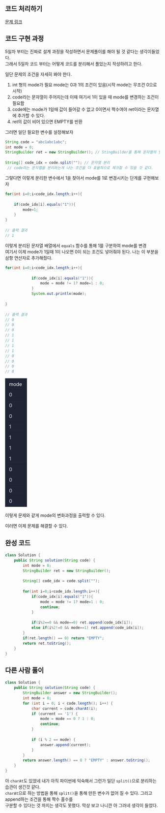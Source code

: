 ## 코드 처리하기

[문제 링크](https://school.programmers.co.kr/learn/courses/30/lessons/181932)

## 코드 구현 과정
5일차 부터는 진짜로 설계 과정을 작성하면서 문제풀이를 해야 될 것 같다는 생각이들었다.  
그래서 5일차 코드 부터는 어떻게 코드를 분리해서 풀었는지 작성하려고 한다.

일단 문제의 조건을 자세히 봐야 한다.
1. int 형의 mode가 필요 mode는 0과 1의 조건이 있음(시작 mode는 무조건 0으로 시작)
2. code라는 문자열이 주어지는데 이때 여기서 1이 있을 때 mode를 변경하는 조건이 필요함
3. code에는 mode가 1일때 값이 들어갈 수 없고 0이면서 짝수여야 ret이라는 문자열에 추가할 수 있다.
4. ret의 값이 비어 있으면 EMPTY를 반환

그러면 일단 필요한 변수를 설정해보자

```java
String code = "abc1abc1abc";
int mode = 0;
StringBuilder ret = new StringBuilder(); // StingBuilder를 통해 문자열의 변경을 조금더 쉽게 다가가도록 해준다.

String[] code_idx = code.split(""); // 문자열 분리
 // code라는 문자열을 분리하는게 나는 조건을 더 효율적으로 체크할 수 있을 것 같다.
```

그렇다면 이렇게 분리한 변수에서 1을 찾아서 mode를 1로 변경시키는 단게를 구현해보자

```java
for(int i=0;i<code_idx.length;i++){ 

    if(code_idx[i].equals("1")){
        mode=1;
    }
}

// 출력 결과
// 1
```
이렇게 분리된 문자열 배열에서 `equals` 함수를 통해 1를 구분하여 mode를 변경  
여기서 이제 mode가 1일때 1이 나오면 0이 되는 조건도 넣어줘야 된다. 나는 이 부분을 삼항 연산자로 추가해줬다.
```java
for(int i=0;i<code_idx.length;i++){

            if(code_idx[i].equals("1")){
                mode = mode != 1? mode=1 : 0;
            }
            System.out.println(mode);

}

// 출력 결과
// 0
// 0
// 0
// 1
// 1
// 1
// 1
// 0
// 0
// 0
// 0
```

![](./img/코드%20처리하기.png)

이렇게 문제와 같게 mode의 변화과정을 출력할 수 있다.

이러면 이제 문제를 해결할 수 있다.

## 완성 코드
```java
class Solution {
    public String solution(String code) {
        int mode = 0;
        StringBuilder ret = new StringBuilder();

        String[] code_idx = code.split("");
        
        for(int i=0;i<code_idx.length;i++){
            if(code_idx[i].equals("1")){
                mode = mode != 1? mode=1 : 0;
                continue;
            }

            if(i%2==0 && mode==0) ret.append(code_idx[i]);
            else if(i%2!=0 && mode==1) ret.append(code_idx[i]);
        }
        if(ret.length() == 0) return "EMPTY";
        return ret.toString();
    }
}
```

## 다른 사람 풀이
```java
class Solution {
    public String solution(String code) {
        StringBuilder answer = new StringBuilder();
        int mode = 0;
        for (int i = 0; i < code.length(); i++) {
            char current = code.charAt(i);
            if (current == '1') {
                mode = mode == 0 ? 1 : 0;
                continue;
            }

            if (i % 2 == mode) {
                answer.append(current);
            }
        }
        return answer.length() == 0 ? "EMPTY" : answer.toString();
    }
}
```

아 `charAt`도 있었네 내가 아직 파이썬에 익숙해서 그런가 일단 `split()`으로 분리하는 습관이 생긴것 같다.  
`charAt`으로 하는 방법을 통해 `split()`을 통해 만든 변수가 없어 질 수 있다. 그리고 append하는 조건을 통해 짝수 홀수를  
구분할 수 있다는 것 까지는 생각도 못했다. 막상 보고 나니깐 아 그러네 생각이 들었다. 